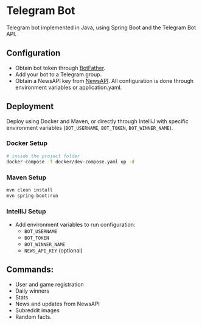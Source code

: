 # Telegram Bot

Telegram bot implemented in Java, using Spring Boot and the Telegram Bot API.

## Configuration
- Obtain bot token through [BotFather](https://t.me/botfather).
- Add your bot to a Telegram group.
- Obtain a NewsAPI key from [NewsAPI](https://newsapi.org/).
All configuration is done through environment variables or application.yaml.

## Deployment
Deploy using Docker and Maven, or directly through IntelliJ with specific environment variables (`BOT_USERNAME`, `BOT_TOKEN`, `BOT_WINNER_NAME`).
### Docker Setup
```bash
# inside the project folder
docker-compose -f docker/dev-compose.yaml up -d
```
### Maven Setup
```bash
mvn clean install
mvn spring-boot:run
```
### IntelliJ Setup
- Add environment variables to run configuration:
  - `BOT_USERNAME`
  - `BOT_TOKEN`
  - `BOT_WINNER_NAME`
  - `NEWS_API_KEY` (optional)

## Commands: 
- User and game registration
- Daily winners
- Stats
- News and updates from NewsAPI
- Subreddit images
- Random facts.
